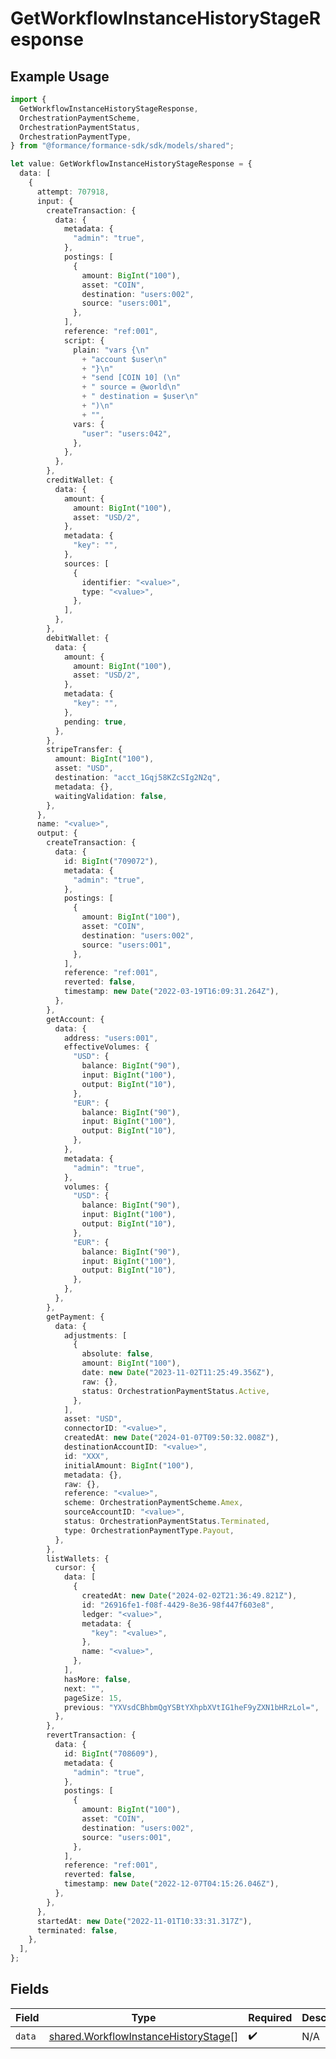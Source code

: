 # GetWorkflowInstanceHistoryStageResponse

## Example Usage

```typescript
import {
  GetWorkflowInstanceHistoryStageResponse,
  OrchestrationPaymentScheme,
  OrchestrationPaymentStatus,
  OrchestrationPaymentType,
} from "@formance/formance-sdk/sdk/models/shared";

let value: GetWorkflowInstanceHistoryStageResponse = {
  data: [
    {
      attempt: 707918,
      input: {
        createTransaction: {
          data: {
            metadata: {
              "admin": "true",
            },
            postings: [
              {
                amount: BigInt("100"),
                asset: "COIN",
                destination: "users:002",
                source: "users:001",
              },
            ],
            reference: "ref:001",
            script: {
              plain: "vars {\n"
                + "account $user\n"
                + "}\n"
                + "send [COIN 10] (\n"
                + "	source = @world\n"
                + "	destination = $user\n"
                + ")\n"
                + "",
              vars: {
                "user": "users:042",
              },
            },
          },
        },
        creditWallet: {
          data: {
            amount: {
              amount: BigInt("100"),
              asset: "USD/2",
            },
            metadata: {
              "key": "",
            },
            sources: [
              {
                identifier: "<value>",
                type: "<value>",
              },
            ],
          },
        },
        debitWallet: {
          data: {
            amount: {
              amount: BigInt("100"),
              asset: "USD/2",
            },
            metadata: {
              "key": "",
            },
            pending: true,
          },
        },
        stripeTransfer: {
          amount: BigInt("100"),
          asset: "USD",
          destination: "acct_1Gqj58KZcSIg2N2q",
          metadata: {},
          waitingValidation: false,
        },
      },
      name: "<value>",
      output: {
        createTransaction: {
          data: {
            id: BigInt("709072"),
            metadata: {
              "admin": "true",
            },
            postings: [
              {
                amount: BigInt("100"),
                asset: "COIN",
                destination: "users:002",
                source: "users:001",
              },
            ],
            reference: "ref:001",
            reverted: false,
            timestamp: new Date("2022-03-19T16:09:31.264Z"),
          },
        },
        getAccount: {
          data: {
            address: "users:001",
            effectiveVolumes: {
              "USD": {
                balance: BigInt("90"),
                input: BigInt("100"),
                output: BigInt("10"),
              },
              "EUR": {
                balance: BigInt("90"),
                input: BigInt("100"),
                output: BigInt("10"),
              },
            },
            metadata: {
              "admin": "true",
            },
            volumes: {
              "USD": {
                balance: BigInt("90"),
                input: BigInt("100"),
                output: BigInt("10"),
              },
              "EUR": {
                balance: BigInt("90"),
                input: BigInt("100"),
                output: BigInt("10"),
              },
            },
          },
        },
        getPayment: {
          data: {
            adjustments: [
              {
                absolute: false,
                amount: BigInt("100"),
                date: new Date("2023-11-02T11:25:49.356Z"),
                raw: {},
                status: OrchestrationPaymentStatus.Active,
              },
            ],
            asset: "USD",
            connectorID: "<value>",
            createdAt: new Date("2024-01-07T09:50:32.008Z"),
            destinationAccountID: "<value>",
            id: "XXX",
            initialAmount: BigInt("100"),
            metadata: {},
            raw: {},
            reference: "<value>",
            scheme: OrchestrationPaymentScheme.Amex,
            sourceAccountID: "<value>",
            status: OrchestrationPaymentStatus.Terminated,
            type: OrchestrationPaymentType.Payout,
          },
        },
        listWallets: {
          cursor: {
            data: [
              {
                createdAt: new Date("2024-02-02T21:36:49.821Z"),
                id: "26916fe1-f08f-4429-8e36-98f447f603e8",
                ledger: "<value>",
                metadata: {
                  "key": "<value>",
                },
                name: "<value>",
              },
            ],
            hasMore: false,
            next: "",
            pageSize: 15,
            previous: "YXVsdCBhbmQgYSBtYXhpbXVtIG1heF9yZXN1bHRzLol=",
          },
        },
        revertTransaction: {
          data: {
            id: BigInt("708609"),
            metadata: {
              "admin": "true",
            },
            postings: [
              {
                amount: BigInt("100"),
                asset: "COIN",
                destination: "users:002",
                source: "users:001",
              },
            ],
            reference: "ref:001",
            reverted: false,
            timestamp: new Date("2022-12-07T04:15:26.046Z"),
          },
        },
      },
      startedAt: new Date("2022-11-01T10:33:31.317Z"),
      terminated: false,
    },
  ],
};
```

## Fields

| Field                                                                                               | Type                                                                                                | Required                                                                                            | Description                                                                                         |
| --------------------------------------------------------------------------------------------------- | --------------------------------------------------------------------------------------------------- | --------------------------------------------------------------------------------------------------- | --------------------------------------------------------------------------------------------------- |
| `data`                                                                                              | [shared.WorkflowInstanceHistoryStage](../../../sdk/models/shared/workflowinstancehistorystage.md)[] | :heavy_check_mark:                                                                                  | N/A                                                                                                 |